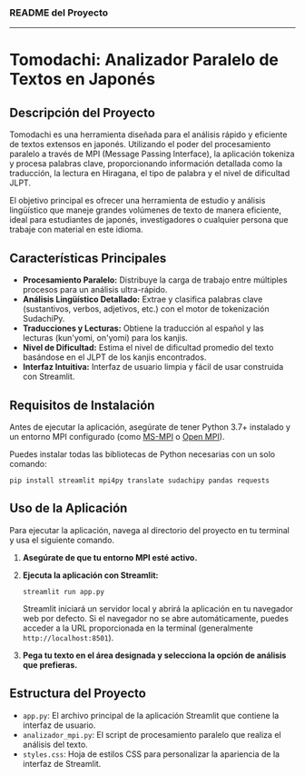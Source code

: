 ### **README del Proyecto**

-----

# Tomodachi: Analizador Paralelo de Textos en Japonés

## Descripción del Proyecto

Tomodachi es una herramienta diseñada para el análisis rápido y eficiente de textos extensos en japonés. Utilizando el poder del procesamiento paralelo a través de MPI (Message Passing Interface), la aplicación tokeniza y procesa palabras clave, proporcionando información detallada como la traducción, la lectura en Hiragana, el tipo de palabra y el nivel de dificultad JLPT.

El objetivo principal es ofrecer una herramienta de estudio y análisis lingüístico que maneje grandes volúmenes de texto de manera eficiente, ideal para estudiantes de japonés, investigadores o cualquier persona que trabaje con material en este idioma.

## Características Principales

  * **Procesamiento Paralelo:** Distribuye la carga de trabajo entre múltiples procesos para un análisis ultra-rápido.
  * **Análisis Lingüístico Detallado:** Extrae y clasifica palabras clave (sustantivos, verbos, adjetivos, etc.) con el motor de tokenización SudachiPy.
  * **Traducciones y Lecturas:** Obtiene la traducción al español y las lecturas (kun'yomi, on'yomi) para los kanjis.
  * **Nivel de Dificultad:** Estima el nivel de dificultad promedio del texto basándose en el JLPT de los kanjis encontrados.
  * **Interfaz Intuitiva:** Interfaz de usuario limpia y fácil de usar construida con Streamlit.

## Requisitos de Instalación

Antes de ejecutar la aplicación, asegúrate de tener Python 3.7+ instalado y un entorno MPI configurado (como [MS-MPI](https://docs.microsoft.com/en-us/message-passing-interface/microsoft-mpi) o [Open MPI](https://www.open-mpi.org/)).

Puedes instalar todas las bibliotecas de Python necesarias con un solo comando:

```
pip install streamlit mpi4py translate sudachipy pandas requests
```

## Uso de la Aplicación

Para ejecutar la aplicación, navega al directorio del proyecto en tu terminal y usa el siguiente comando.

1.  **Asegúrate de que tu entorno MPI esté activo.**

2.  **Ejecuta la aplicación con Streamlit:**

    ```
    streamlit run app.py
    ```

    Streamlit iniciará un servidor local y abrirá la aplicación en tu navegador web por defecto. Si el navegador no se abre automáticamente, puedes acceder a la URL proporcionada en la terminal (generalmente `http://localhost:8501`).

3.  **Pega tu texto en el área designada y selecciona la opción de análisis que prefieras.**

## Estructura del Proyecto

  * `app.py`: El archivo principal de la aplicación Streamlit que contiene la interfaz de usuario.
  * `analizador_mpi.py`: El script de procesamiento paralelo que realiza el análisis del texto.
  * `styles.css`: Hoja de estilos CSS para personalizar la apariencia de la interfaz de Streamlit.